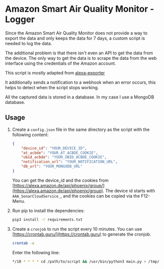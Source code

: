 # Amazon Smart Air Quality Monitor - Logger

Since the Amazon Smart Air Quality Monitor does not provide a way to export the data and only keeps the data for 7 days, a custom script is needed to log the data.

The additional problem is that there isn't even an API to get the data from the device. The only way to get the data is to scrape the data from the web interface using the credentials of the Amazon account.

This script is mostly adapted from [alexa-exporter](https://github.com/knyar/alexa-exporter/tree/main)

It additionally sends a notification to a webhook when an error occurs, this helps to detect when the script stops working.

All the captured data is stored in a database. In my case I use a MongoDB database.

## Usage

1. Create a `config.json` file in the same directory as the script with the following content:

    ```json
    {
        "device_id": "YOUR_DEVICE_ID",
        "at_acbde": "YOUR_AT_ACBDE_COOKIE",
        "ubid_acbde": "YOUR_UBID_ACBDE_COOKIE",
        "notification_url": "YOUR_NOTIFICATION_URL",
        "db_url": "YOUR_MONGODB_URL"
    }
    ```

    You can get the device_id and the cookies from [https://alexa.amazon.de/api/phoenix/group/](https://alexa.amazon.de/api/phoenix/group). The device id starts with `AAA_SonarCloudService_`, and the cookies can be copied via the F12-Menu.

2. Run pip to install the dependencies:

    ```bash
    pip3 install -r requirements.txt
    ```

2. Create a `cronjob` to run the script every 10 minutes. You can use [https://crontab.guru/](https://crontab.guru) to generate the cronjob.

    ```bash
    crontab -e
    ```

    Enter the following line:

    ```bash
    */10 * * * * cd /path/to/script && /usr/bin/python3 main.py > /tmp/alexa-exporter.log 2>&1
    ```
